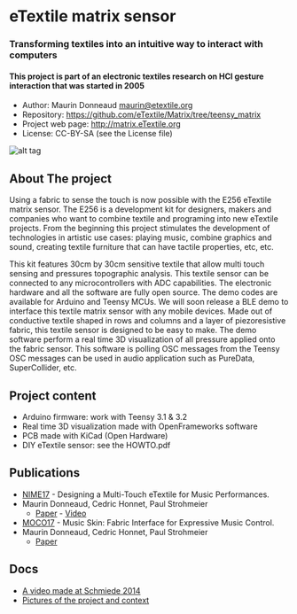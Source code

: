 # eTextile matrix sensor
### Transforming textiles into an intuitive way to interact with computers
#### This project is part of an electronic textiles research on HCI gesture interaction that was started in 2005

- Author: Maurin Donneaud <maurin@etextile.org>
- Repository: https://github.com/eTextile/Matrix/tree/teensy_matrix
- Project web page: http://matrix.eTextile.org
- License: CC-BY-SA (see the License file)

![alt tag](https://farm6.staticflickr.com/5572/30306414062_22bba76566_z_d.jpg)

## About The project
Using a fabric to sense the touch is now possible with the E256 eTextile matrix sensor.
The E256 is a development kit for designers, makers and companies who want to combine textile and programing into new eTextile projects. From the beginning this project stimulates the development of technologies in artistic use cases: playing music, combine graphics and sound, creating textile furniture that can have tactile properties, etc, etc.

This kit features 30cm by 30cm sensitive textile that allow multi touch sensing and pressures topographic analysis.
This textile sensor can be connected to any microcontrollers with ADC capabilities.
The electronic hardware and all the software are fully open source.
The demo codes are available for Arduino and Teensy MCUs.
We will soon release a BLE demo to interface this textile matrix sensor with any mobile devices.
Made out of conductive textile shaped in rows and columns and a layer of piezoresistive fabric, this textile sensor is designed to be easy to make.
The demo software perform a real time 3D visualization of all pressure applied onto the fabric sensor.
This software is polling OSC messages from the Teensy
OSC messages can be used in audio application such as PureData, SuperCollider, etc.

## Project content
- Arduino firmware: work with Teensy 3.1 & 3.2
- Real time 3D visualization made with OpenFrameworks software
- PCB made with KiCad (Open Hardware)
- DIY eTextile sensor: see the HOWTO.pdf

## Publications
- [NIME17](http://www.nime2017.org/) - Designing a Multi-Touch eTextile for Music Performances.
- Maurin Donneaud, Cedric Honnet, Paul Strohmeier
  - [Paper](https://etextile.github.io/resistiveMatrix/publications/NIME17-eTextile.pdf) - [Video](https://vimeo.com/217690743)
- [MOCO17](http://moco17.movementcomputing.org/) - Music Skin: Fabric Interface for Expressive Music Control.
- Maurin Donneaud, Cedric Honnet, Paul Strohmeier
  - [Paper](https://etextile.github.io/resistiveMatrix/publications/MOCO17-MusicSkin.pdf)

## Docs
- [A video made at Schmiede 2014](http://www.kobakant.at/DIY/?p=4305/)
- [Pictures of the project and context](https://www.flickr.com/photos/maurin/albums/72157673740361510)


